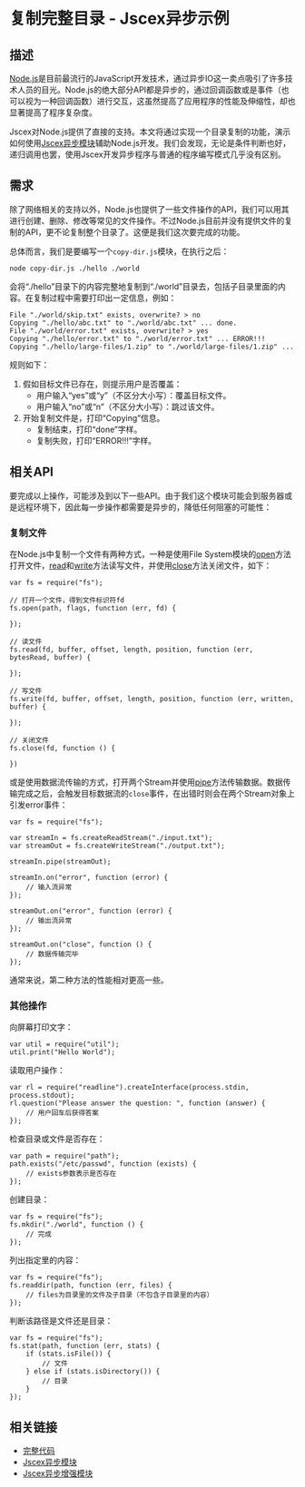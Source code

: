 # 复制完整目录 - Jscex异步示例

## 描述

[Node.js](http://nodejs.org/)是目前最流行的JavaScript开发技术，通过异步IO这一卖点吸引了许多技术人员的目光。Node.js的绝大部分API都是异步的，通过回调函数或是事件（也可以视为一种回调函数）进行交互，这虽然提高了应用程序的性能及伸缩性，却也显著提高了程序复杂度。

Jscex对Node.js提供了直接的支持。本文将通过实现一个目录复制的功能，演示如何使用[Jscex异步模块](../README-cn.md)辅助Node.js开发。我们会发现，无论是条件判断也好，递归调用也罢，使用Jscex开发异步程序与普通的程序编写模式几乎没有区别。

## 需求

除了网络相关的支持以外，Node.js也提供了一些文件操作的API，我们可以用其进行创建、删除、修改等常见的文件操作。不过Node.js目前并没有提供文件的复制的API，更不论复制整个目录了。这便是我们这次要完成的功能。

总体而言，我们是要编写一个`copy-dir.js`模块，在执行之后：

    node copy-dir.js ./hello ./world

会将“./hello”目录下的内容完整地复制到“./world”目录去，包括子目录里面的内容。在复制过程中需要打印出一定信息，例如：

    File "./world/skip.txt" exists, overwrite? > no
    Copying "./hello/abc.txt" to "./world/abc.txt" ... done.
    File "./world/error.txt" exists, overwrite? > yes
    Copying "./hello/error.txt" to "./world/error.txt" ... ERROR!!!
    Copying "./hello/large-files/1.zip" to "./world/large-files/1.zip" ...

规则如下：

1. 假如目标文件已存在，则提示用户是否覆盖：
   * 用户输入“yes”或“y”（不区分大小写）：覆盖目标文件。
   * 用户输入“no”或“n”（不区分大小写）：跳过该文件。
2. 开始复制文件是，打印“Copying”信息。
   * 复制结束，打印“done”字样。
   * 复制失败，打印“ERROR!!!”字样。

## 相关API

要完成以上操作，可能涉及到以下一些API。由于我们这个模块可能会到服务器或是远程环境下，因此每一步操作都需要是异步的，降低任何阻塞的可能性：

### 复制文件

在Node.js中复制一个文件有两种方式，一种是使用File System模块的[open](http://nodejs.org/docs/latest/api/fs.html#fs.open)方法打开文件，[read](http://nodejs.org/docs/latest/api/fs.html#fs.read)和[write](http://nodejs.org/docs/latest/api/fs.html#fs.write)方法读写文件，并使用[close](http://nodejs.org/docs/latest/api/fs.html#fs.close)方法关闭文件，如下：

    var fs = require("fs");

    // 打开一个文件，得到文件标识符fd
    fs.open(path, flags, function (err, fd) {
        
    });
    
    // 读文件
    fs.read(fd, buffer, offset, length, position, function (err, bytesRead, buffer) {
        
    });
    
    // 写文件
    fs.write(fd, buffer, offset, length, position, function (err, written, buffer) {
    
    });
    
    // 关闭文件
    fs.close(fd, function () {

    })

或是使用数据流传输的方式，打开两个Stream并使用[pipe](http://nodejs.org/docs/latest/api/streams.html#stream.pipe)方法传输数据。数据传输完成之后，会触发目标数据流的`close`事件，在出错时则会在两个Stream对象上引发error事件：

    var fs = require("fs");
    
    var streamIn = fs.createReadStream("./input.txt");
    var streamOut = fs.createWriteStream("./output.txt");
    
    streamIn.pipe(streamOut);
    
    streamIn.on("error", function (error) {
        // 输入流异常
    });
    
    streamOut.on("error", function (error) {
        // 输出流异常
    });
    
    streamOut.on("close", function () {
        // 数据传输完毕
    });

通常来说，第二种方法的性能相对更高一些。

### 其他操作

向屏幕打印文字：

    var util = require("util");
    util.print("Hello World");

读取用户操作：

    var rl = require("readline").createInterface(process.stdin, process.stdout);
    rl.question("Please answer the question: ", function (answer) {
        // 用户回车后获得答案
    });

检查目录或文件是否存在：

    var path = require("path");
    path.exists("/etc/passwd", function (exists) {
        // exists参数表示是否存在
    });

创建目录：

    var fs = require("fs");
    fs.mkdir("./world", function () {
        // 完成
    });

列出指定里的内容：

    var fs = require("fs");
    fs.readdir(path, function (err, files) {
        // files为目录里的文件及子目录（不包含子目录里的内容）
    });

判断该路径是文件还是目录：

    var fs = require("fs");
    fs.stat(path, function (err, stats) {
        if (stats.isFile()) {
            // 文件
        } else if (stats.isDirectory()) {
            // 目录
        }
    });

## 相关链接

* [完整代码](../../../samples/async/copy-dir.js)
* [Jscex异步模块](../README-cn.md)
* [Jscex异步增强模块](../powerpack-cn.md)